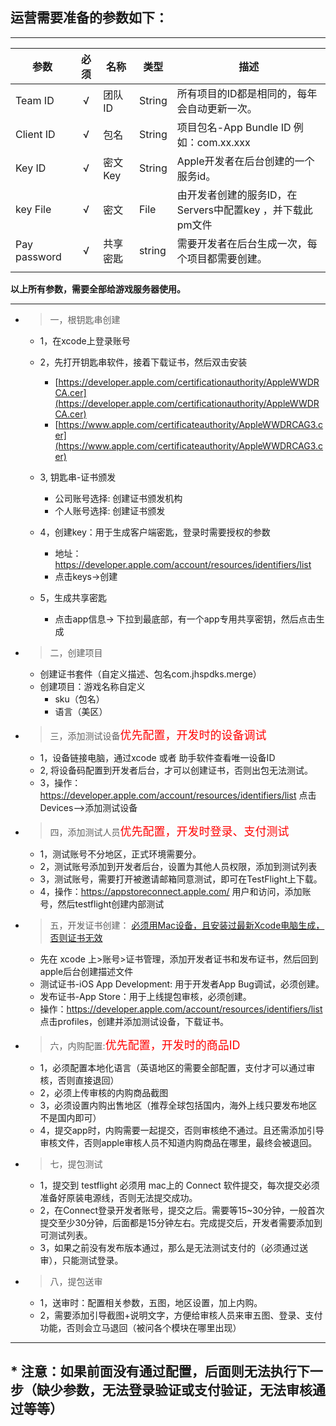 
 ## 运营需要准备的参数如下：
 ---
|参数|必须|名称|类型|描述|
|--|:--:|--|--|--|
|Team ID      |√   |团队ID    |String|所有项目的ID都是相同的，每年会自动更新一次。
|Client ID    |√   |包名      |String|项目包名-App Bundle ID 例如：com.xx.xxx
|Key ID       |√   |密文Key   |String|Apple开发者在后台创建的一个服务id。
|key File     |√   |密文      |File|由开发者创建的服务ID，在Servers中配置key ，并下载此pm文件
|Pay password |√   |共享密匙  |string|需要开发者在后台生成一次，每个项目都需要创建。
||||

**以上所有参数，需要全部给游戏服务器使用。**

---

- > 一，根钥匙串创建
    - 1，在xcode上登录账号

    - 2，先打开钥匙串软件，接着下载证书，然后双击安装
        - [https://developer.apple.com/certificationauthority/AppleWWDRCA.cer](https://developer.apple.com/certificationauthority/AppleWWDRCA.cer)
        - [https://www.apple.com/certificateauthority/AppleWWDRCAG3.cer](https://www.apple.com/certificateauthority/AppleWWDRCAG3.cer)
    
    - 3, 钥匙串-证书颁发
         - 公司账号选择: 创建证书颁发机构
         - 个人账号选择: 创建证书颁发

    - 4，创建key：用于生成客户端密匙，登录时需要授权的参数
        - 地址：https://developer.apple.com/account/resources/identifiers/list
        - 点击keys->创建

    - 5，生成共享密匙
        - 点击app信息-> 下拉到最底部，有一个app专用共享密钥，然后点击生成

- > 二，创建项目
    - 创建证书套件（自定义描述、包名com.jhspdks.merge） 
    - 创建项目：游戏名称自定义
        - sku（包名）
        - 语言（美区）

- > 三，添加测试设备<font color=red size=4>优先配置，开发时的设备调试</font>
    - 1，设备链接电脑，通过xcode 或者 助手软件查看唯一设备ID
    - 2, 将设备码配置到开发者后台，才可以创建证书，否则出包无法测试。
    - 3，操作：https://developer.apple.com/account/resources/identifiers/list
点击Devices-->添加测试设备

- > 四，添加测试人员<font color=red size=4>优先配置，开发时登录、支付测试</font>
    - 1，测试账号不分地区，正式环境需要分。
    - 2，测试账号添加到开发者后台，设置为其他人员权限，添加到测试列表
    - 3，测试账号，需要打开被邀请邮箱同意测试，即可在TestFlight上下载。
    - 4，操作：https://appstoreconnect.apple.com/ 用户和访问，添加账号，然后testflight创建内部测试

- > 五，开发证书创建： [必须用Mac设备，且安装过最新Xcode电脑生成，否则证书无效]()
    - 先在 xcode 上>账号>证书管理，添加开发者证书和发布证书，然后回到apple后台创建描述文件
    - 测试证书-iOS App Development: 用于开发者App Bug调试，必须创建。
    - 发布证书-App Store：用于上线提包审核，必须创建。
    - 操作：https://developer.apple.com/account/resources/identifiers/list 点击profiles，创建并添加测试设备，下载证书。

- > 六，内购配置:<font color=red size=4>优先配置，开发时的商品ID</font>
    - 1，必须配置本地化语言（英语地区的需要全部配置，支付才可以通过审核，否则直接退回）
    - 2，必须上传审核的内购商品截图
    - 3，必须设置内购出售地区（推荐全球包括国内，海外上线只要发布地区不是国内即可）
    - 4，提交app时，内购需要一起提交，否则审核绝不通过。且还需添加引导审核文件，否则apple审核人员不知道内购商品在哪里，最终会被退回。

- > 七，提包测试
    - 1，提交到 testflight 必须用 mac上的 Connect 软件提交，每次提交必须准备好原装电源线，否则无法提交成功。
    - 2，在Connect登录开发者账号，提交之后。需要等15~30分钟，一般首次提交至少30分钟，后面都是15分钟左右。完成提交后，开发者需要添加到可测试列表。
    - 3，如果之前没有发布版本通过，那么是无法测试支付的（必须通过送审），只能测试登录。

- > 八，提包送审
    - 1，送审时：配置相关参数，五图，地区设置，加上内购。
    - 2，需要添加引导截图+说明文字，方便给审核人员来审五图、登录、支付功能，否则会立马退回（被问各个模块在哪里出现）
---

## * 注意：如果前面没有通过配置，后面则无法执行下一步（缺少参数，无法登录验证或支付验证，无法审核通过等等）



